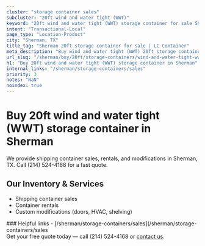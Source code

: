 ```yaml
---
cluster: "storage container sales"
subcluster: "20ft wind and water tight (WWT)"
keyword: "20ft wind and water tight (WWT) storage container for sale Sherman, TX"
intent: "Transactional-Local"
page_type: "Location-Product"
city: "Sherman, TX"
title_tag: "Sherman 20ft storage container for sale | LC Container"
meta_description: "Buy wind and water tight (WWT) 20ft storage container sale with local delivery in Sherman, TX. LC Container — local Since 2003. Request a fast quote today."
url_slug: "/sherman/buy/20ft/storage-containers/wind-and-water-tight-wwt"
h1: "Buy 20ft wind and water tight (WWT) storage container in Sherman"
internal_links: "/sherman/storage-containers/sales"
priority: 3
notes: "NaN"
noindex: true
---
```


# Buy 20ft wind and water tight (WWT) storage container in Sherman

We provide shipping container sales, rentals, and modifications in Sherman, TX. Call (214) 524-4168 for a fast quote.

## Our Inventory & Services
- Shipping container sales
- Container rentals
- Custom modifications (doors, HVAC, shelving)

<div data-section="internal-links">
### Helpful links
- [/sherman/storage-containers/sales](/sherman/storage-containers/sales
</div>

<div data-section="cta">
Get your free quote today — call (214) 524-4168 or <a href="/contact">contact us</a>.
</div>

<script type="application/ld+json">{"@context":"https://schema.org","@type":"FAQPage","mainEntity":[{"@type":"Question","name":"How much does delivery cost in Sherman, TX?","acceptedAnswer":{"@type":"Answer","text":"Delivery costs vary by distance and container size. Most deliveries in Sherman, TX range from $150-$300. Call (214) 524-4168 for an exact quote based on your specific location."}},{"@type":"Question","name":"Do you offer financing or payment plans?","acceptedAnswer":{"@type":"Answer","text":"We accept major credit cards, checks, and can discuss commercial terms for bulk purchases. Call (214) 524-4168 to discuss options."}},{"@type":"Question","name":"Can you customize containers in Sherman, TX?","acceptedAnswer":{"@type":"Answer","text":"Yes — we perform modifications like doors, HVAC, insulation, and shelving. Request a custom quote at (214) 524-4168 or via our contact form."}}]}</script>
